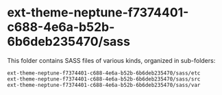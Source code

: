 # ext-theme-neptune-f7374401-c688-4e6a-b52b-6b6deb235470/sass

This folder contains SASS files of various kinds, organized in sub-folders:

    ext-theme-neptune-f7374401-c688-4e6a-b52b-6b6deb235470/sass/etc
    ext-theme-neptune-f7374401-c688-4e6a-b52b-6b6deb235470/sass/src
    ext-theme-neptune-f7374401-c688-4e6a-b52b-6b6deb235470/sass/var
